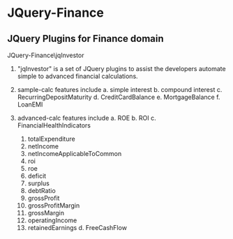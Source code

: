 JQuery-Finance
==============

JQuery Plugins for Finance domain
--------------------------------------------

JQuery-Finance\jqInvestor


1. "jqInvestor" is a set of JQuery plugins to assist the developers automate simple to advanced financial calculations.

2. sample-calc features include
  a. simple interest
  b. compound interest
  c. RecurringDepositMaturity
  d. CreditCardBalance
  e. MortgageBalance
  f. LoanEMI
  
3. advanced-calc features include
  a. ROE
  b. ROI
  c. FinancialHealthIndicators
    1. totalExpenditure
    2.  netIncome
    3.  netIncomeApplicableToCommon
    4.  roi
    5.  roe
    6.  deficit
    7.  surplus
    8.  debtRatio
    9.  grossProfit
    10.  grossProfitMargin
    11.  grossMargin
    12.  operatingIncome
    13.  retainedEarnings
  d. FreeCashFlow
  
